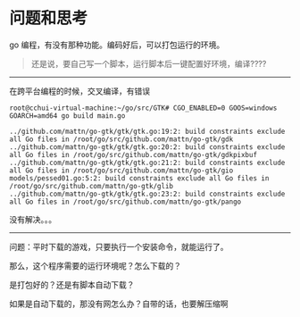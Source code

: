 # 问题和思考

go 编程，有没有那种功能。编码好后，可以打包运行的环境。

> 还是说，要自己写一个脚本，运行脚本后一键配置好环境，编译????

---

在跨平台编程的时候，交叉编译，有错误

```
root@cchui-virtual-machine:~/go/src/GTK# CGO_ENABLED=0 GOOS=windows GOARCH=amd64 go build main.go 

../github.com/mattn/go-gtk/gtk/gtk.go:19:2: build constraints exclude all Go files in /root/go/src/github.com/mattn/go-gtk/gdk
../github.com/mattn/go-gtk/gtk/gtk.go:20:2: build constraints exclude all Go files in /root/go/src/github.com/mattn/go-gtk/gdkpixbuf
../github.com/mattn/go-gtk/gtk/gtk.go:21:2: build constraints exclude all Go files in /root/go/src/github.com/mattn/go-gtk/gio
models/pessed01.go:5:2: build constraints exclude all Go files in /root/go/src/github.com/mattn/go-gtk/glib
../github.com/mattn/go-gtk/gtk/gtk.go:23:2: build constraints exclude all Go files in /root/go/src/github.com/mattn/go-gtk/pango
```

没有解决。。。

----

问题：平时下载的游戏，只要执行一个安装命令，就能运行了。

那么，这个程序需要的运行环境呢？怎么下载的？

是打包好的？还是有脚本自动下载？

如果是自动下载的，那没有网怎么办？自带的话，也要解压缩啊